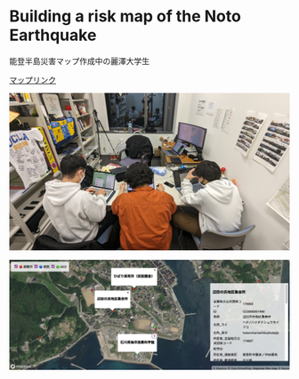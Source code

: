# Building a risk map of the Noto Earthquake 
能登半島災害マップ作成中の麗澤大学生

[マップリンク](https://yohman.github.io/noto/map.html)

![Alt text](images/lab1.jpg)

![Alt text](images/web1.jpg)
